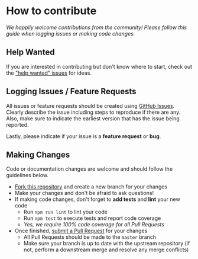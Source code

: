 # How to contribute

_We happily welcome contributions from the community! Please follow this guide when logging issues or making code changes._

## Help Wanted

If you are interested in contributing but don't know where to start, check out the ["help wanted" issues][help-wanted] for ideas.

## Logging Issues / Feature Requests

All issues or feature requests should be created using [GitHub Issues][new-issue]. Clearly describe the issue including steps to reproduce if there are any. Also, make sure to indicate the earliest version that has the issue being reported.

Lastly, please indicate if your issue is a **feature request** or **bug**.

## Making Changes

Code or documentation changes are welcome and should follow the guidelines below.

* [Fork this repository][working-with-forks] and create a new branch for your changes
* Make your changes and don't be afraid to ask questions!
* If making code changes, don't forget to **add tests** and **lint** your new code
  * Run `npm run lint` to lint your code
  * Run `npm test` to execute tests and report code coverage
  * _Yes, we require 100% code coverage for all Pull Requests_
* Once finished, [submit a Pull Request][new-pull-request] for your changes
  * All Pull Requests should be made to the `master` branch
  * Make sure your branch is up to date with the upstream repository (if not, perform a downstream merge and resolve any merge conflicts)

<!-- URLs -->
[new-issue]:https://github.com/dialexa/knex-plus/issues/new
[new-pull-request]:https://github.com/dialexa/knex-plus/pull/new/master
[help-wanted]:https://github.com/dialexa/knex-plus/labels/Help%20Wanted%20%3Asweat_smile%3A
[working-with-forks]:http://help.github.com/articles/working-with-forks/
